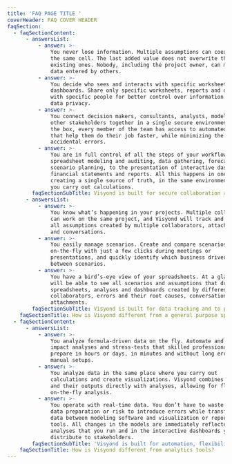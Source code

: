 ```yaml
---
title: 'FAQ PAGE TITLE '
coverHeader: FAQ COVER HEADER
faqSection:
  - faqSectionContent:
      - answersList:
          - answer: >-
              You never lose information. Multiple assumptions can coexist in
              the same cell. The last added value does not overwrite the
              existing ones. Nobody, including the project owner, can modify
              data entered by others.
          - answer: >-
              You decide who sees and interacts with specific worksheets and
              dashboards. Share only specific worksheets, reports and dashboards
              with specific people for better control over information flow and
              data privacy.
          - answer: >-
              You connect decision makers, consultants, analysts, modelers, and
              other stakeholders together in a single secure environment. Out of
              the box, every member of the team has access to automated tools
              that help them do their job faster, while minimizing the risk of
              accidental errors.
          - answer: >-
              You are in full control of all the steps of your workflow. From
              spreadsheet modeling and auditing, data gathering, forecasting and
              scenario planning, to the presentation of interactive dashboards,
              financial statements and reports. All this happens in one place,
              creating a single source of truth, in the same environment where
              you carry out calculations.
        faqSectionSubTitle: Visyond is built for secure collaboration and knowledge management
      - answersList:
          - answer: >-
              You know what’s happening in your projects. Multiple collaborators
              can work on the same project, and Visyond will track and report
              all assumptions created by multiple collaborators, attachments,
              and conversations.
          - answer: >-
              You easily manage scenarios. Create and compare scenarios
              on-the-fly with just a few clicks during meetings or
              presentations, and quickly identify which business drivers change
              between scenarios.
          - answer: >-
              You have a bird’s-eye view of your spreadsheets. At a glance you
              will be able to see all scenarios and assumptions that drive your
              spreadsheets, analyses and dashboards created by different
              collaborators, errors and their root causes, conversations and
              attachments.
        faqSectionSubTitle: Visyond is built for data tracking and to provide real-time insights
    faqSectionTitle: How is Visyond different from a general purpose spreadsheet?
  - faqSectionContent:
      - answersList:
          - answer: >-
              You analyze formula-driven data on the fly. Automate and carry out
              impact analyses and stress-tests that skilled professionals
              prepare in hours or days, in minutes and without long error-prone
              manual setups.
          - answer: >-
              You analyze data in the same place where you carry out
              calculations and create visualizations. Visyond combines models
              and their outputs directly with analyses, allowing for flexible,
              on-the-fly analysis.
          - answer: >-
              You operate with real-time data. You don’t have to waste time on
              data preparation or risk to introduce errors while transferring
              data between modeling software and visualization or reporting
              tools. All changes in the models are immediately reflected in the
              analyses that you run and in the interactive dashboards you
              distribute to stakeholders.
        faqSectionSubTitle: 'Visyond is built for automation, flexibility and convenience'
    faqSectionTitle: How is Visyond different from analytics tools?
---
```


